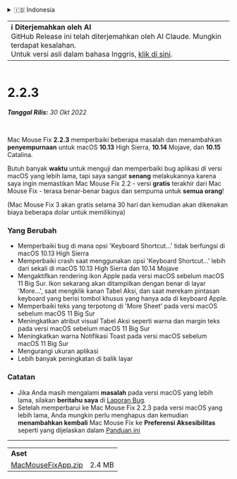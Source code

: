 <details>
<summary>🇮🇩 Indonesia</summary>

[🇬🇧 English (GitHub)](https://github.com/noah-nuebling/mac-mouse-fix/releases/tag/2.2.3)\
[🇦🇩 Català](https://redirect.macmousefix.com/?target=mmf-release&tag=2.2.3&locale=ca)\
[🇩🇪 Deutsch](https://redirect.macmousefix.com/?target=mmf-release&tag=2.2.3&locale=de)\
[🇪🇸 Español](https://redirect.macmousefix.com/?target=mmf-release&tag=2.2.3&locale=es)\
[🇫🇷 Français](https://redirect.macmousefix.com/?target=mmf-release&tag=2.2.3&locale=fr)\
**🇮🇩 Indonesia**\
[🇮🇹 Italiano](https://redirect.macmousefix.com/?target=mmf-release&tag=2.2.3&locale=it)\
[🇭🇺 Magyar](https://redirect.macmousefix.com/?target=mmf-release&tag=2.2.3&locale=hu)\
[🇳🇱 Nederlands](https://redirect.macmousefix.com/?target=mmf-release&tag=2.2.3&locale=nl)\
[🇵🇱 Polski](https://redirect.macmousefix.com/?target=mmf-release&tag=2.2.3&locale=pl)\
[🇧🇷 Português (Brasil)](https://redirect.macmousefix.com/?target=mmf-release&tag=2.2.3&locale=pt-BR)\
[🇵🇹 Português (Portugal)](https://redirect.macmousefix.com/?target=mmf-release&tag=2.2.3&locale=pt-PT)\
[🇷🇴 Română](https://redirect.macmousefix.com/?target=mmf-release&tag=2.2.3&locale=ro)\
[🇸🇪 Svenska](https://redirect.macmousefix.com/?target=mmf-release&tag=2.2.3&locale=sv)\
[🇻🇳 Tiếng Việt](https://redirect.macmousefix.com/?target=mmf-release&tag=2.2.3&locale=vi)\
[🇹🇷 Türkçe](https://redirect.macmousefix.com/?target=mmf-release&tag=2.2.3&locale=tr)\
[🇨🇿 Čeština](https://redirect.macmousefix.com/?target=mmf-release&tag=2.2.3&locale=cs)\
[🇬🇷 Ελληνικά](https://redirect.macmousefix.com/?target=mmf-release&tag=2.2.3&locale=el)\
[🇷🇺 Русский](https://redirect.macmousefix.com/?target=mmf-release&tag=2.2.3&locale=ru)\
[🇺🇦 Українська](https://redirect.macmousefix.com/?target=mmf-release&tag=2.2.3&locale=uk)\
[🇮🇱 עברית](https://redirect.macmousefix.com/?target=mmf-release&tag=2.2.3&locale=he)\
[🇸🇦 العربية](https://redirect.macmousefix.com/?target=mmf-release&tag=2.2.3&locale=ar)\
[🇮🇳 हिन्दी](https://redirect.macmousefix.com/?target=mmf-release&tag=2.2.3&locale=hi)\
[🇹🇭 ไทย](https://redirect.macmousefix.com/?target=mmf-release&tag=2.2.3&locale=th)\
[🇨🇳 中文 (简体)](https://redirect.macmousefix.com/?target=mmf-release&tag=2.2.3&locale=zh-Hans)\
[🇨🇳 中文 (繁體)](https://redirect.macmousefix.com/?target=mmf-release&tag=2.2.3&locale=zh-Hant)\
[🇭🇰 中文（香港)](https://redirect.macmousefix.com/?target=mmf-release&tag=2.2.3&locale=zh-HK)\
[🇯🇵 日本語](https://redirect.macmousefix.com/?target=mmf-release&tag=2.2.3&locale=ja)\
[🇰🇷 한국어](https://redirect.macmousefix.com/?target=mmf-release&tag=2.2.3&locale=ko)\
[Help translate Mac Mouse Fix to different languages!](https://github.com/noah-nuebling/mac-mouse-fix/discussions/731)
</details>
<table align=><td>
<b>ℹ️ Diterjemahkan oleh AI</b><br>
GitHub Release ini telah diterjemahkan oleh AI Claude. Mungkin terdapat kesalahan.<br>
Untuk versi asli dalam bahasa Inggris, <a href="https://github.com/noah-nuebling/mac-mouse-fix/releases/tag/2.2.3">klik di sini</a>.
</td></table>

<table></table>

# 2.2.3
***Tanggal Rilis:** 30 Okt 2022*

<br>

Mac Mouse Fix **2.2.3** memperbaiki beberapa masalah dan menambahkan **penyempurnaan** untuk macOS **10.13** High Sierra, **10.14** Mojave, dan **10.15** Catalina.

Butuh banyak **waktu** untuk menguji dan memperbaiki bug aplikasi di versi macOS yang lebih lama, tapi saya sangat **senang** melakukannya karena saya ingin memastikan Mac Mouse Fix 2.2 - versi **gratis** terakhir dari Mac Mouse Fix - terasa benar-benar bagus dan sempurna untuk **semua orang**!

(Mac Mouse Fix 3 akan gratis selama 30 hari dan kemudian akan dikenakan biaya beberapa dolar untuk memilikinya)

### Yang Berubah

- Memperbaiki bug di mana opsi 'Keyboard Shortcut...' tidak berfungsi di macOS 10.13 High Sierra
- Memperbaiki crash saat menggunakan opsi 'Keyboard Shortcut...' lebih dari sekali di macOS 10.13 High Sierra dan 10.14 Mojave
- Mengaktifkan rendering ikon Apple pada versi macOS sebelum macOS 11 Big Sur. Ikon sekarang akan ditampilkan dengan benar di layar 'More...', saat mengklik kanan Tabel Aksi, dan saat merekam pintasan keyboard yang berisi tombol khusus yang hanya ada di keyboard Apple.
- Memperbaiki teks yang terpotong di 'More Sheet' pada versi macOS sebelum macOS 11 Big Sur
- Meningkatkan atribut visual Tabel Aksi seperti warna dan margin teks pada versi macOS sebelum macOS 11 Big Sur
- Meningkatkan warna Notifikasi Toast pada versi macOS sebelum macOS 11 Big Sur
- Mengurangi ukuran aplikasi
- Lebih banyak peningkatan di balik layar

### Catatan

- Jika Anda masih mengalami **masalah** pada versi macOS yang lebih lama, silakan **beritahu saya** di [Laporan Bug](https://noah-nuebling.github.io/mac-mouse-fix-feedback-assistant/?type=bug-report).
- Setelah memperbarui ke Mac Mouse Fix 2.2.3 pada versi macOS yang lebih lama, Anda mungkin perlu menghapus dan kemudian **menambahkan kembali** Mac Mouse Fix ke **Preferensi Aksesibilitas** seperti yang dijelaskan dalam [Panduan ini](https://github.com/noah-nuebling/mac-mouse-fix/discussions/101)

---

<table align="start">
<tr>
    <td colspan=2>
        <b>Aset</b>
    </td>
</tr>
<tr>
    <td><a href="https://github.com/noah-nuebling/mac-mouse-fix/releases/download/2.2.3/MacMouseFixApp.zip">MacMouseFixApp.zip</a></td>
    <td>2.4 MB</td>
</tr>
</table>